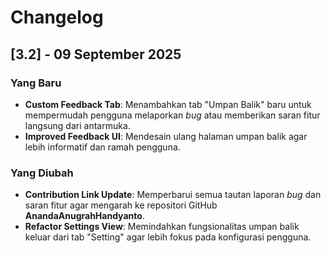 # Changelog

## [3.2] - 09 September 2025

### Yang Baru
- **Custom Feedback Tab**: Menambahkan tab "Umpan Balik" baru untuk mempermudah pengguna melaporkan *bug* atau memberikan saran fitur langsung dari antarmuka.
- **Improved Feedback UI**: Mendesain ulang halaman umpan balik agar lebih informatif dan ramah pengguna.

### Yang Diubah
- **Contribution Link Update**: Memperbarui semua tautan laporan *bug* dan saran fitur agar mengarah ke repositori GitHub **AnandaAnugrahHandyanto**.
- **Refactor Settings View**: Memindahkan fungsionalitas umpan balik keluar dari tab "Setting" agar lebih fokus pada konfigurasi pengguna.